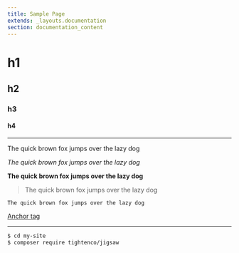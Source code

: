 ```yaml
---
title: Sample Page
extends: _layouts.documentation
section: documentation_content
---
```


# h1
## h2
### h3
#### h4
---
The quick brown fox jumps over the lazy dog

_The quick brown fox jumps over the lazy dog_

**The quick brown fox jumps over the lazy dog**

> The quick brown fox jumps over the lazy dog

`The quick brown fox jumps over the lazy dog`

[Anchor tag](#)

---

```bash
$ cd my-site
$ composer require tightenco/jigsaw
```
